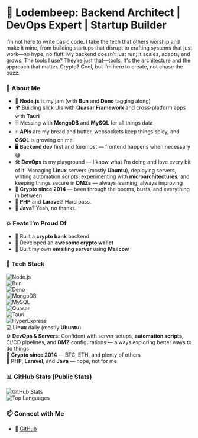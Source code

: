 # 📌 Lodembeep: Backend Architect | DevOps Expert | Startup Builder

I’m not here to write basic code. I take the tech that others worship and make it mine, from building startups that disrupt to crafting systems that just work—no hype, no fluff. My backend doesn’t just run; it scales, adapts, and grows. The tools I use? They’re just that—tools. It's the architecture and the approach that matter. Crypto? Cool, but I’m here to create, not chase the buzz.

### 🚀 About Me  
- 💚 **Node.js** is my jam (with **Bun** and **Deno** tagging along)  
- 🌍 Building slick UIs with **Quasar Framework** and cross-platform apps with **Tauri**  
- 🗄️ Messing with **MongoDB** and **MySQL** for all things data  
- ⚡ **APIs** are my bread and butter, websockets keep things spicy, and **GSQL** is growing on me  
- 🖥️ **Backend dev** first and foremost — frontend happens when necessary 😅  
- 🛠️ **DevOps** is my playground — I know what I’m doing and love every bit of it! Managing **Linux** servers (mostly **Ubuntu**), deploying servers, writing automation scripts, experimenting with **microarchitectures**, and keeping things secure in **DMZs** — always learning, always improving  
- 💸 **Crypto since 2014** — been through the booms, busts, and everything in between  
- 🤮 **PHP** and **Laravel**? Hard pass.  
- 🚫 **Java**? Yeah, no thanks.  

### 💥 Feats I’m Proud Of  
- 🏦 Built a **crypto bank** backend  
- 💎 Developed an **awesome crypto wallet**  
- 📧 Built my own **emailing server** using **Mailcow**  

### 🔧 Tech Stack  
![Node.js](https://img.shields.io/badge/Node.js-339933?style=for-the-badge&logo=node.js&logoColor=white)  
![Bun](https://img.shields.io/badge/Bun-000000?style=for-the-badge&logo=bun&logoColor=white)  
![Deno](https://img.shields.io/badge/Deno-000000?style=for-the-badge&logo=deno&logoColor=white)  
![MongoDB](https://img.shields.io/badge/MongoDB-47A248?style=for-the-badge&logo=mongodb&logoColor=white)  
![MySQL](https://img.shields.io/badge/MySQL-4479A1?style=for-the-badge&logo=mysql&logoColor=white)  
![Quasar](https://img.shields.io/badge/Quasar-1976D2?style=for-the-badge&logo=quasar&logoColor=white)  
![Tauri](https://img.shields.io/badge/Tauri-FFC131?style=for-the-badge&logo=tauri&logoColor=white)  
![HyperExpress](https://img.shields.io/badge/HyperExpress-000000?style=for-the-badge)  
💻 **Linux** daily (mostly **Ubuntu**)  
⚙️ **DevOps & Servers:** Confident with server setups, **automation scripts**, CI/CD pipelines, and **DMZ** configurations — always exploring better ways to do things  
💸 **Crypto since 2014** — BTC, ETH, and plenty of others  
🚫 **PHP**, **Laravel**, and **Java** — nope, not for me  

### 📊 GitHub Stats (Public Stats) 
![GitHub Stats](https://github-readme-stats.vercel.app/api?username=lodembeep&show_icons=true&theme=radical)  
![Top Languages](https://github-readme-stats.vercel.app/api/top-langs/?username=lodembeep&layout=compact&theme=radical)  

### 📫 Connect with Me  
- 🏡 [GitHub](https://github.com/lodembeep)  
